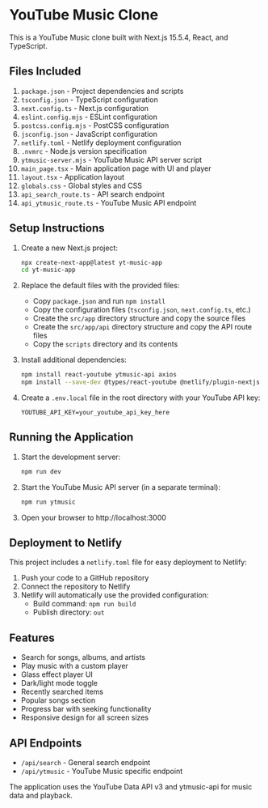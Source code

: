 # YouTube Music Clone

This is a YouTube Music clone built with Next.js 15.5.4, React, and TypeScript.

## Files Included

1. `package.json` - Project dependencies and scripts
2. `tsconfig.json` - TypeScript configuration
3. `next.config.ts` - Next.js configuration
4. `eslint.config.mjs` - ESLint configuration
5. `postcss.config.mjs` - PostCSS configuration
6. `jsconfig.json` - JavaScript configuration
7. `netlify.toml` - Netlify deployment configuration
8. `.nvmrc` - Node.js version specification
9. `ytmusic-server.mjs` - YouTube Music API server script
10. `main_page.tsx` - Main application page with UI and player
11. `layout.tsx` - Application layout
12. `globals.css` - Global styles and CSS
13. `api_search_route.ts` - API search endpoint
14. `api_ytmusic_route.ts` - YouTube Music API endpoint

## Setup Instructions

1. Create a new Next.js project:
   ```bash
   npx create-next-app@latest yt-music-app
   cd yt-music-app
   ```

2. Replace the default files with the provided files:
   - Copy `package.json` and run `npm install`
   - Copy the configuration files (`tsconfig.json`, `next.config.ts`, etc.)
   - Create the `src/app` directory structure and copy the source files
   - Create the `src/app/api` directory structure and copy the API route files
   - Copy the `scripts` directory and its contents

3. Install additional dependencies:
   ```bash
   npm install react-youtube ytmusic-api axios
   npm install --save-dev @types/react-youtube @netlify/plugin-nextjs
   ```

4. Create a `.env.local` file in the root directory with your YouTube API key:
   ```
   YOUTUBE_API_KEY=your_youtube_api_key_here
   ```

## Running the Application

1. Start the development server:
   ```bash
   npm run dev
   ```

2. Start the YouTube Music API server (in a separate terminal):
   ```bash
   npm run ytmusic
   ```

3. Open your browser to http://localhost:3000

## Deployment to Netlify

This project includes a `netlify.toml` file for easy deployment to Netlify:

1. Push your code to a GitHub repository
2. Connect the repository to Netlify
3. Netlify will automatically use the provided configuration:
   - Build command: `npm run build`
   - Publish directory: `out`

## Features

- Search for songs, albums, and artists
- Play music with a custom player
- Glass effect player UI
- Dark/light mode toggle
- Recently searched items
- Popular songs section
- Progress bar with seeking functionality
- Responsive design for all screen sizes

## API Endpoints

- `/api/search` - General search endpoint
- `/api/ytmusic` - YouTube Music specific endpoint

The application uses the YouTube Data API v3 and ytmusic-api for music data and playback.